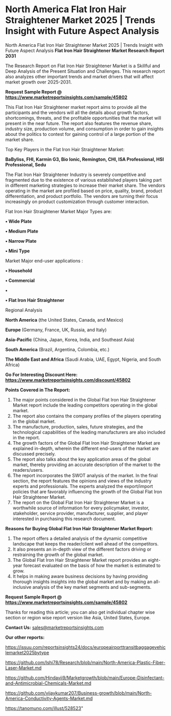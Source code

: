 # North America Flat Iron Hair Straightener Market 2025 | Trends Insight with Future Aspect Analysis
North America Flat Iron Hair Straightener Market 2025 | Trends Insight with Future Aspect Analysis
<strong>Flat Iron Hair Straightener Market Research Report 2031</strong>

The Research Report on Flat Iron Hair Straightener Market is a Skillful and Deep Analysis of the Present Situation and Challenges. This research report also analyzes other important trends and market drivers that will affect market growth over 2025-2031.

<strong>Request Sample Report @ <a href=https://www.marketreportsinsights.com/sample/45802>https://www.marketreportsinsights.com/sample/45802</a></strong>

This Flat Iron Hair Straightener market report aims to provide all the participants and the vendors will all the details about growth factors, shortcomings, threats, and the profitable opportunities that the market will present in the near future. The report also features the revenue share, industry size, production volume, and consumption in order to gain insights about the politics to contest for gaining control of a large portion of the market share.

Top Key Players in the Flat Iron Hair Straightener Market:

<strong>BaByliss, FHI, Karmin G3, Bio Ionic, Remington, CHI, ISA Professional, HSI Professional, Sedu</strong>

The Flat Iron Hair Straightener Industry is severely competitive and fragmented due to the existence of various established players taking part in different marketing strategies to increase their market share. The vendors operating in the market are profiled based on price, quality, brand, product differentiation, and product portfolio. The vendors are turning their focus increasingly on product customization through customer interaction.

Flat Iron Hair Straightener Market Major Types are:

<strong>•  Wide Plate

•  Medium Plate

•  Narrow Plate

•  Mini Type</strong>

Market Major end-user applications :

<strong>•  Household

•  Commercial

•  

•  Flat Iron Hair Straightener</strong>

Regional Analysis

</u><strong><b>North America</b></strong> (the United States, Canada, and Mexico)

<strong><b>Europe </b></strong>(Germany, France, UK, Russia, and Italy)

<strong><b>Asia-Pacific</b></strong> (China, Japan, Korea, India, and Southeast Asia)

<strong><b>South America</b></strong> (Brazil, Argentina, Colombia, etc.)

<strong><b>The Middle East and Africa</b></strong> (Saudi Arabia, UAE, Egypt, Nigeria, and South Africa)

<strong>Go For Interesting Discount Here: <a href=https://www.marketreportsinsights.com/discount/45802>https://www.marketreportsinsights.com/discount/45802</a></strong>

<strong>Points Covered in The Report:</strong>
<ol>
  <li>The major points considered in the Global Flat Iron Hair Straightener Market report include the leading competitors operating in the global market.</li>
  <li>The report also contains the company profiles of the players operating in the global market.</li>
  <li>The manufacture, production, sales, future strategies, and the technological capabilities of the leading manufacturers are also included in the report.</li>
  <li>The growth factors of the Global Flat Iron Hair Straightener Market are explained in-depth, wherein the different end-users of the market are discussed precisely.</li>
  <li>The report also talks about the key application areas of the global market, thereby providing an accurate description of the market to the readers/users.</li>
  <li>The report incorporates the SWOT analysis of the market. In the final section, the report features the opinions and views of the industry experts and professionals. The experts analyzed the export/import policies that are favorably influencing the growth of the Global Flat Iron Hair Straightener Market.</li>
  <li>The report on the Global Flat Iron Hair Straightener Market is a worthwhile source of information for every policymaker, investor, stakeholder, service provider, manufacturer, supplier, and player interested in purchasing this research document.</li>
</ol>
<strong>Reasons for Buying Global Flat Iron Hair Straightener Market Report:</strong>

<ol>
  <li>The report offers a detailed analysis of the dynamic competitive landscape that keeps the reader/client well ahead of the competitors.</li>
  <li>It also presents an in-depth view of the different factors driving or restraining the growth of the global market.</li>
  <li>The Global Flat Iron Hair Straightener Market report provides an eight-year forecast evaluated on the basis of how the market is estimated to grow.</li>
  <li>It helps in making aware business decisions by having providing thorough insights insights into the global market and by making an all-inclusive analysis of the key market segments and sub-segments.</li>
</ol>
<strong>Request Sample Report @ <a href=https://www.marketreportsinsights.com/sample/45802>https://www.marketreportsinsights.com/sample/45802</a></strong>


Thanks for reading this article; you can also get individual chapter wise section or region wise report version like Asia, United States, Europe.

<strong>Contact Us:</strong>
sales@marketreportsinsights.com

<strong>Our other reports:</strong>

<a href=https://issuu.com/reportsinsights24/docs/europeairporttransitbaggagevehiclemarket2025bytype>https://issuu.com/reportsinsights24/docs/europeairporttransitbaggagevehiclemarket2025bytype</a>

<a href=https://github.com/Ishi78/Research/blob/main/North-America-Plastic-Fiber-Laser-Market.md>https://github.com/Ishi78/Research/blob/main/North-America-Plastic-Fiber-Laser-Market.md</a>

<a href=https://github.com/Hindavii9/Marketgrowth/blob/main/Europe-Disinfectant-and-Antimicrobial-Chemicals-Market.md>https://github.com/Hindavii9/Marketgrowth/blob/main/Europe-Disinfectant-and-Antimicrobial-Chemicals-Market.md</a>

<a href=https://github.com/vijaykumar207/Business-growth/blob/main/North-America-Conductivity-Agents-Market.md>https://github.com/vijaykumar207/Business-growth/blob/main/North-America-Conductivity-Agents-Market.md</a>

<a href=https://tanomuno.com/illust/528523>https://tanomuno.com/illust/528523</a>"
